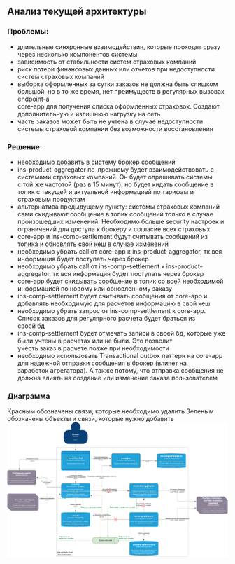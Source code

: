 ## Анализ текущей архитектуры
### Проблемы: 
- длительные синхронные взаимодействия, которые проходят сразу через несколько компонентов системы
- зависимость от стабильности систем страховых компаний
- риск потери финансовых данных или отчетов при недоступности систем страховых компаний
- выборка оформленных за сутки заказов не должна быть слишком большой, но в то же время, нет преимуществ в регулярных вызовах endpoint-а  
core-app для получения списка оформленных страховок. Создают дополнительную и излишнюю нагрузку на сеть
- часть заказов может быть не учтена в случае недоступности системы страховой компании без возможности восстановления

### Решение:
- необходимо добавить в систему брокер сообщений 
- ins-product-aggregator по-прежнему будет взаимодействовать с системами страховых компаний. Он будет опрашивать системы  
с той же частотой (раз в 15 минут), но будет кидать сообщение в топик с текущей и актуальной информацией по тарифам и  
страховым продуктам 
- альтернатива предыдущему пункту: системы страховых компаний сами скидывают сообщение в топик сообщений только в случае  
произошедших изменений. Необходимо больше security настроек и ограничений для доступа к брокеру и согласие всех страховых 
- core-app и ins-comp-settlement будут считывать сообщений из топика и обновлять свой кеш в случае изменений
- необходимо убрать call от core-app к ins-product-aggregator, тк вся информация будет поступать через брокер 
- необходимо убрать call от ins-comp-settlement  к ins-product-aggregator, тк вся информация будет поступать через брокер 
- core-app будет скидывать сообщение в топик со всей необходимой информацией по новому или обновленному заказу
- ins-comp-settlement будет считывать сообщения от core-app и добавлять необходимую для расчетов информацию в свой кеш
- необходимо убрать запрос от ins-comp-settlement к core-app. Список заказов для регулярного расчета будет браться из  
своей бд
- ins-comp-settlement будет отмечать записи в своей бд, которые уже были учтены в расчетах или не были. Это позволит  
учесть заказ в расчете позже при необходимости 
- необходимо использовать Transactional outbox паттерн на core-app для надежной отправки сообщения в брокер (влияет на  
заработок агрегатора). А также потому, что отправка сообщения не должна влиять на создание или изменение заказа пользователем

### Диаграмма
Красным обозначены связи, которые необходимо удалить
Зеленым обозначены объекты и связи, которые нужно добавить 
![diagram.png](diagram.png)